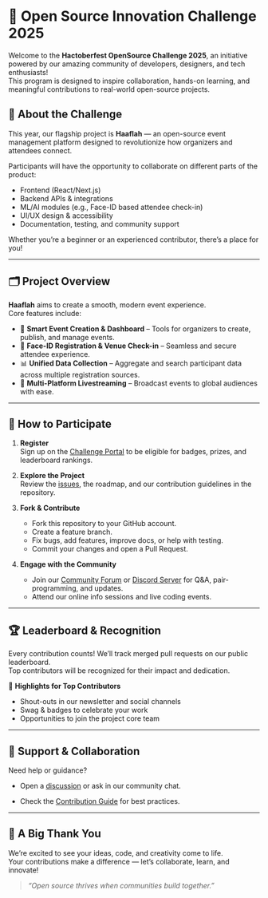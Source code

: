 # 🌟 Open Source Innovation Challenge 2025

Welcome to the **Hactoberfest OpenSource Challenge 2025**, an initiative powered by our amazing community of developers, designers, and tech enthusiasts!  
This program is designed to inspire collaboration, hands-on learning, and meaningful contributions to real-world open-source projects.


## 🚀 About the Challenge

This year, our flagship project is **Haaflah** — an open-source event management platform designed to revolutionize how organizers and attendees connect.

Participants will have the opportunity to collaborate on different parts of the product:
- Frontend (React/Next.js)
- Backend APIs & integrations
- ML/AI modules (e.g., Face-ID based attendee check-in)
- UI/UX design & accessibility
- Documentation, testing, and community support

Whether you’re a beginner or an experienced contributor, there’s a place for you!

---

## 🗂️ Project Overview

**Haaflah** aims to create a smooth, modern event experience.  
Core features include:
- 🎫 **Smart Event Creation & Dashboard** – Tools for organizers to create, publish, and manage events.
- 👤 **Face-ID Registration & Venue Check-in** – Seamless and secure attendee experience.
- 📊 **Unified Data Collection** – Aggregate and search participant data across multiple registration sources.
- 📡 **Multi-Platform Livestreaming** – Broadcast events to global audiences with ease.

---

## 🏁 How to Participate

1. **Register**  
   Sign up on the [Challenge Portal](https://hacktoberfest.com/) to be eligible for badges, prizes, and leaderboard rankings.

2. **Explore the Project**  
   Review the [issues](./issues), the roadmap, and our contribution guidelines in the repository.

3. **Fork & Contribute**  
   - Fork this repository to your GitHub account.  
   - Create a feature branch.  
   - Fix bugs, add features, improve docs, or help with testing.  
   - Commit your changes and open a Pull Request.

4. **Engage with the Community**  
   - Join our [Community Forum](#) or [Discord Server](#) for Q&A, pair-programming, and updates.  
   - Attend our online info sessions and live coding events.

---

## 🏆 Leaderboard & Recognition

Every contribution counts! We’ll track merged pull requests on our public leaderboard.  
Top contributors will be recognized for their impact and dedication.

🏅 **Highlights for Top Contributors**
- Shout-outs in our newsletter and social channels  
- Swag & badges to celebrate your work  
- Opportunities to join the project core team

---

## 🤝 Support & Collaboration

Need help or guidance?  
- Open a [discussion](./discussions) or ask in our community chat.  
<!-- - Follow us on [Twitter/X](#) and [LinkedIn](#) for updates.   -->
- Check the [Contribution Guide](./CONTRIBUTING.md) for best practices.

---

## 💚 A Big Thank You

We’re excited to see your ideas, code, and creativity come to life.  
Your contributions make a difference — let’s collaborate, learn, and innovate!

> _“Open source thrives when communities build together.”_

